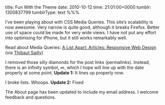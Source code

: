 title: Fun With the Theme
date: 2010-10-12
time: 21:01:00+0000
tumblr: 1300837799
tumblrType: text
%%%

I’ve been playing about with CSS Media Queries. This site’s scalability is now awesome. Very narrow is quite good, although it breaks Firefox. Better use of space could be made for very wide views. I have not put any effort into optimising for iPhone, but it still works remarkably well.

Read about Media Queries: [A List Apart: Articles: Responsive Web Design](http://www.alistapart.com/articles/responsive-web-design/) (via [Thibaut Sailly](http://bureau.tsailly.net/2010/09/champagne.html))

I removed those silly diamonds for the post links (permalinks). Instead, there is an infinity symbol, ∞, which I hope will line up with the date properly at some point. **Update 1:** It lines up properly now.

I broke lists. Whoops. **Update 2:** Fixed

The About page has been updated to include my email address. I welcome feedback and questions.
